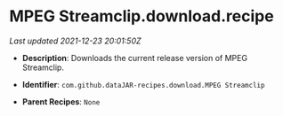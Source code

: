 # MPEG Streamclip.download.recipe

_Last updated 2021-12-23 20:01:50Z_

- **Description**: Downloads the current release version of MPEG Streamclip.

- **Identifier**: `com.github.dataJAR-recipes.download.MPEG Streamclip`

- **Parent Recipes**: `None`
